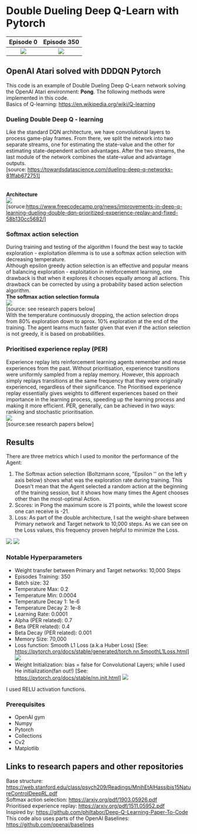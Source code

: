 # Double Dueling Deep Q-Learn with Pytorch


**Episode 0**          |  **Episode 350**
:--------------------:|:--------------------:
![](gifs/Episode_0.gif)  |  ![](gifs/Episode_350.gif)

## OpenAI Atari solved with DDDQN Pytorch
This code is an example of Double Dueling Deep Q-Learn network solving the OpenAI Atari environment: **Pong**. The following methods were implemented in this code. <br/>
Basics of Q-learning: https://en.wikipedia.org/wiki/Q-learning <br/>

### Dueling Double Deep Q - learning
Like the standard DQN architecture, we have convolutional layers to process game-play frames. From there, we split the network into two separate streams, one for estimating the state-value and the other for estimating state-dependent action advantages. After the two streams, the last module of the network combines the state-value and advantage outputs.<br/> [source: https://towardsdatascience.com/dueling-deep-q-networks-81ffab672751] <br/>
<br/>
<br/>
**Architecture**<br/>
![](gifs/DDDQN.png)<br/>
[soruce:https://www.freecodecamp.org/news/improvements-in-deep-q-learning-dueling-double-dqn-prioritized-experience-replay-and-fixed-58b130cc5682/]

### Softmax action selection
During training and testing of the algorithm I found the best way to tackle exploration - exploitation dilemma is to use a softmax action selection with decreasing temperature.<br/>
Although epsilon greedy action selection is an effective and popular means of balancing exploration - exploitation in reinforcement learning, one drawback is that when it explores it chooses equally among all actions. This drawback can be corrected by using a probability based action selection algorithm.<br/>
**The softmax action selection formula**<br/>
![](gifs/softmax.png)<br/>
[source: see research papers below]<br/>
With the temperature continuously dropping, the action selection drops from 80% exploration down to aprox. 10% exploration at the end of the training. The agent learns much faster given that even if the action selection is not greedy, it is based on probabilities.

### Prioritised experience replay (PER)
Experience replay lets reinforcement learning agents remember and reuse experiences from the past. Without prioritisation, experience transitions were uniformly sampled from a replay memory. However, this approach simply replays transitions at the same frequency that they were originally experienced, regardless of their significance. The Prioritised experience replay essentially gives weights to different experiences based on their importance in the learning process, speeding up the learning process and making it more efficient. PER, generally, can be achieved in two ways: ranking and stochastic prioritisation. <br/>
![](gifs/PER.png)<br/>
[source:see research papers below]

## Results
There are three metrics which I used to monitor the performance of the Agent:
1. The Softmax action selection (Boltzmann score, "Epsilon '' on the left y axis below) shows what was the exploration rate during training. This Doesn't mean that the Agent selected a random action at the beginning of the training session, but it shows how many times the Agent chooses other than the most-optimal Action. 
2. Scores: in Pong the maximum score is 21 points, while the lowest score one can receive is -21. 
3. Loss: As part of the double architecture, I sat the weight-share between Primary network and Target network to 10,000 steps. As we can see on the Loss values, this frequency proven helpful to minimize the Loss. 

![](plots/Pong_boltzmann_scores.png) ![](plots/Pong_loss.png)<br/>

### Notable Hyperparameters
- Weight transfer between Primary and Target networks: 10,000 Steps
- Episodes Training: 350
- Batch size: 32
- Temperature Max: 0.2
- Temperature Min: 0.0004
- Temperature Decay 1: 1e-6
- Temperature Decay 2: 1e-8
- Learning Rate: 0.0001
- Alpha (PER related): 0.7
- Beta (PER related): 0.4
- Beta Decay (PER related): 0.001
- Memory Size: 70,000
- Loss function: Smooth L1 Loss (a.k.a Huber Loss) [See: https://pytorch.org/docs/stable/generated/torch.nn.SmoothL1Loss.html]
![](gifs/huber.png)<br/>
- Weight Initialization: bias = false for Convolutional Layers; while I used He initialization(fan out!) [See: https://pytorch.org/docs/stable/nn.init.html]
![](gifs/he.png)<br/>

I used RELU activation functions.

### Prerequisites
* OpenAI gym
* Numpy
* Pytorch
* Collections
* Cv2
* Matplotlib


## Links to research papers and other repositories
Base structure: https://web.stanford.edu/class/psych209/Readings/MnihEtAlHassibis15NatureControlDeepRL.pdf <br/>
Softmax action selection: https://arxiv.org/pdf/1903.05926.pdf <br/>
Prioritised experience replay: https://arxiv.org/pdf/1511.05952.pdf <br/>
Inspired by: https://github.com/philtabor/Deep-Q-Learning-Paper-To-Code <br/>
This code also uses parts of the OpenAI Baselines: https://github.com/openai/baselines <br/>
